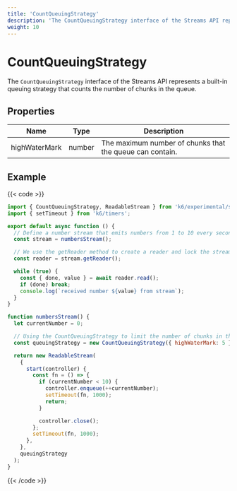 ```yaml
---
title: 'CountQueuingStrategy'
description: 'The CountQueuingStrategy interface of the Streams API represents a built-in queuing strategy that counts the number of chunks in the queue.'
weight: 10
---
```


# CountQueuingStrategy

The `CountQueuingStrategy` interface of the Streams API represents a built-in queuing strategy that counts the number of chunks in the queue.

## Properties

| Name          | Type   | Description                                              |
| ------------- | ------ | -------------------------------------------------------- |
| highWaterMark | number | The maximum number of chunks that the queue can contain. |

## Example

{{< code >}}

```javascript
import { CountQueuingStrategy, ReadableStream } from 'k6/experimental/streams';
import { setTimeout } from 'k6/timers';

export default async function () {
  // Define a number stream that emits numbers from 1 to 10 every second
  const stream = numbersStream();

  // We use the getReader method to create a reader and lock the stream to it
  const reader = stream.getReader();

  while (true) {
    const { done, value } = await reader.read();
    if (done) break;
    console.log(`received number ${value} from stream`);
  }
}

function numbersStream() {
  let currentNumber = 0;

  // Using the CountQueuingStrategy to limit the number of chunks in the queue to 5
  const queuingStrategy = new CountQueuingStrategy({ highWaterMark: 5 });

  return new ReadableStream(
    {
      start(controller) {
        const fn = () => {
          if (currentNumber < 10) {
            controller.enqueue(++currentNumber);
            setTimeout(fn, 1000);
            return;
          }

          controller.close();
        };
        setTimeout(fn, 1000);
      },
    },
    queuingStrategy
  );
}
```

{{< /code >}}
